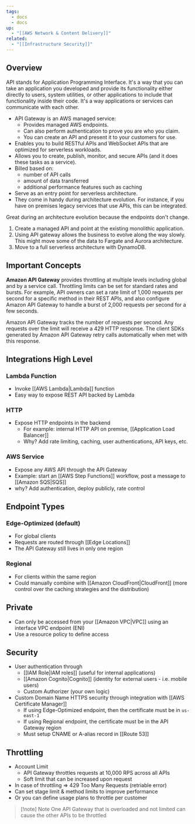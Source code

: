 ```yaml
---
tags:
  - docs
  - docs
up:
  - "[[AWS Network & Content Delivery]]"
related:
  - "[[Infrastructure Security]]"
---
```

## Overview

API stands for Application Programming Interface. It's a way that you can take an application you developed and provide its functionality either directly to users, system utilities, or other applications to include that functionality inside their code. It's a way applications or services can communicate with each other.

- API Gateway is an AWS managed service:
    - Provides managed AWS endpoints.
    - Can also perform authentication to prove you are who you claim.
    - You can create an API and present it to your customers for use.
- Enables you to build RESTful APIs and WebSocket APIs that are optimized for serverless workloads.
- Allows you to create, publish, monitor, and secure APIs (and it does these tasks as a service).
- Billed based on:
    - number of API calls
    - amount of data transferred
    - additional performance features such as caching
- Serve as an entry point for serverless architecture.
- They come in handy during architecture evolution. For instance, if you have on premises legacy services that use APIs, this can be integrated.

Great during an architecture evolution because the endpoints don't change.

1. Create a managed API and point at the existing monolithic application.
2. Using API gateway allows the business to evolve along the way slowly. This might move some of the data to Fargate and Aurora architecture.
3. Move to a full serverless architecture with DynamoDB.

## Important Concepts

**Amazon API Gateway** provides throttling at multiple levels including global and by a service call. Throttling limits can be set for standard rates and bursts. For example, API owners can set a rate limit of 1,000 requests per second for a specific method in their REST APIs, and also configure Amazon API Gateway to handle a burst of 2,000 requests per second for a few seconds.

Amazon API Gateway tracks the number of requests per second. Any requests over the limit will receive a 429 HTTP response. The client SDKs generated by Amazon API Gateway retry calls automatically when met with this response.

## Integrations High Level

### Lambda Function

- Invoke [[AWS Lambda|Lambda]] function
- Easy way to expose REST API backed by Lambda

### HTTP

- Expose HTTP endpoints in the backend
	- For example: internal HTTP API on premise, [[Application Load Balancer]]
	- Why? Add rate limiting, caching, user authentications, API keys, etc.

### AWS Service

- Expose any AWS API through the API Gateway
- Example: start an [[AWS Step Functions]] workflow, post a message to [[Amazon SQS|SQS]]
- why? Add authentication, deploy publicly, rate control

## Endpoint Types

### Edge-Optimized (default)

- For global clients
- Requests are routed through [[Edge Locations]]
- The API Gateway still lives in only one region

### Regional

- For clients within the same region
- Could manually combine with [[Amazon CloudFront|CloudFront]] (more control over the caching strategies and the distribution)

## Private

- Can only be accessed from your [[Amazon VPC|VPC]] using an interface VPC endpoint (ENI)
- Use a resource policy to define access

## Security

- User authentication through
	- [[IAM Role|IAM roles]] (useful for internal applications)
	- [[Amazon Cognito|Cognito]] (identity for external users - i.e. mobile users)
	- Custom Authorizer (your own logic)
- Custom Domain Name HTTPS security through integration with [[AWS Certificate Manager]]
	- If using Edge-Optimized endpoint, then the certificate must be in `us-east-1`
	- If using Regional endpoint, the certificate must be in the API Gateway region
	- Must setup CNAME or A-alias record in [[Route 53]]

## Throttling

- Account Limit
	- API Gateway throttles requests at 10,000 RPS across all APIs
	- Soft limit that can be increased upon request
- In case of throttling => 429 Too Many Requests (retriable error)
- Can set stage limit & method limits to improve performance
- Or you can define usage plans to throttle per customer

>[!note] Note
> One API Gateway that is overloaded and not limited can cause the other APIs to be throttled

